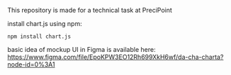 This repository is made for a technical task at PreciPoint

install chart.js using npm:
```
npm install chart.js
```

basic idea of mockup UI in Figma is available here:
https://www.figma.com/file/EpoKPW3EO12Rh699XkH6wf/da-cha-charta?node-id=0%3A1